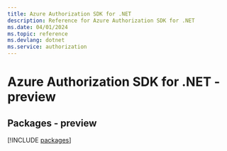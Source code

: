 ```yaml
---
title: Azure Authorization SDK for .NET
description: Reference for Azure Authorization SDK for .NET
ms.date: 04/01/2024
ms.topic: reference
ms.devlang: dotnet
ms.service: authorization
---
```

# Azure Authorization SDK for .NET - preview
## Packages - preview
[!INCLUDE [packages](authorization-index.md)]